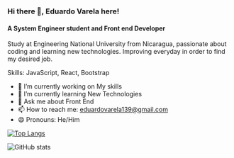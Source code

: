 ### Hi there 👋, Eduardo Varela here!
#### A System Engineer student and Front end Developer
Study at Engineering National University from Nicaragua, passionate about coding and learning new technologies. Improving everyday in order to find my desired job.

Skills: JavaScript, React, Bootstrap

- 🔭 I’m currently working on My skills 
- 🌱 I’m currently learning New Technologies 
- 💬 Ask me about Front End 
- 📫 How to reach me: eduardovarela139@gmail.com 
- 😄 Pronouns: He/Him   

[![Top Langs](https://github-readme-stats.vercel.app/api/top-langs/?username=EduardoV-dev&theme=radical)](https://github.com/anuraghazra/github-readme-stats)

![GitHub stats](https://github-readme-stats.vercel.app/api?username=EduardoV-dev&show_icons=true&theme=radical)  

